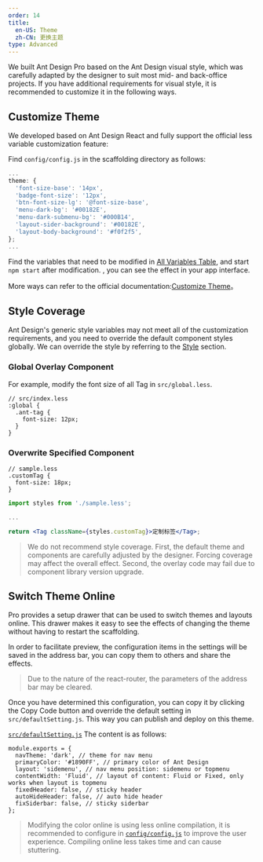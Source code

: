 ```yaml
---
order: 14
title:
  en-US: Theme 
  zh-CN: 更换主题 
type: Advanced
---
```


We built Ant Design Pro based on the Ant Design visual style, which was carefully adapted by the designer to suit most mid- and back-office projects. If you have additional requirements for visual style, it is recommended to customize it in the following ways.

## Customize Theme

We developed based on Ant Design React and fully support the official less variable customization feature:

Find `config/config.js` in the scaffolding directory as follows:

```js
...
theme: {
  'font-size-base': '14px',
  'badge-font-size': '12px',
  'btn-font-size-lg': '@font-size-base',
  'menu-dark-bg': '#00182E',
  'menu-dark-submenu-bg': '#000B14',
  'layout-sider-background': '#00182E',
  'layout-body-background': '#f0f2f5',
};
...
```

Find the variables that need to be modified in [All Variables Table](https://github.com/ant-design/ant-design/blob/master/components/style/themes/default.less), and start `npm start` after modification. , you can see the effect in your app interface.

More ways can refer to the official documentation:[Customize Theme](http://ant.design/docs/react/customize-theme-cn)。


## Style Coverage

Ant Design's generic style variables may not meet all of the customization requirements, and you need to override the default component styles globally. We can override the style by referring to the [Style](/docs/style) section.

### Global Overlay Component

For example, modify the font size of all Tag in `src/global.less`.

```less
// src/index.less
:global {
  .ant-tag {
    font-size: 12px;
  }
}
```

### Overwrite Specified Component

```less
// sample.less
.customTag {
  font-size: 18px;
}
```

```jsx
import styles from './sample.less';

...

return <Tag className={styles.customTag}>定制标签</Tag>;
```

> We do not recommend style coverage. First, the default theme and components are carefully adjusted by the designer. Forcing coverage may affect the overall effect. Second, the overlay code may fail due to component library version upgrade.

## Switch Theme Online

Pro provides a setup drawer that can be used to switch themes and layouts online. This drawer makes it easy to see the effects of changing the theme without having to restart the scaffolding.

In order to facilitate preview, the configuration items in the settings will be saved in the address bar, you can copy them to others and share the effects.
> Due to the nature of the react-router, the parameters of the address bar may be cleared.

Once you have determined this configuration, you can copy it by clicking the Copy Code button and override the default setting in `src/defaultSetting.js`. This way you can publish and deploy on this theme.

[`src/defaultSetting.js`](https://github.com/ant-design/ant-design-pro/blob/master/src/defaultSettings.js) The content is as follows:

```
module.exports = {
  navTheme: 'dark', // theme for nav menu
  primaryColor: '#1890FF', // primary color of Ant Design
  layout: 'sidemenu', // nav menu position: sidemenu or topmenu
  contentWidth: 'Fluid', // layout of content: Fluid or Fixed, only works when layout is topmenu
  fixedHeader: false, // sticky header
  autoHideHeader: false, // auto hide header
  fixSiderbar: false, // sticky siderbar
};
```

> Modifying the color online is using less online compilation, it is recommended to configure in [`config/config.js`](https://github.com/ant-design/ant-design-pro/blob/master/config/config.js) to improve the user experience. Compiling online less takes time and can cause stuttering.
